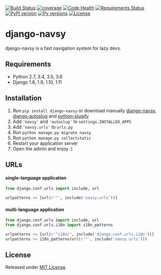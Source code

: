 [![Build Status](https://travis-ci.org/fabiocaccamo/django-navsy.svg?branch=master)](https://travis-ci.org/fabiocaccamo/django-navsy)
[![coverage](https://codecov.io/gh/fabiocaccamo/django-navsy/branch/master/graph/badge.svg)](https://codecov.io/gh/fabiocaccamo/django-navsy)
[![Code Health](https://landscape.io/github/fabiocaccamo/django-navsy/master/landscape.svg?style=flat)](https://landscape.io/github/fabiocaccamo/django-navsy/master)
[![Requirements Status](https://requires.io/github/fabiocaccamo/django-navsy/requirements.svg?branch=master)](https://requires.io/github/fabiocaccamo/django-navsy/requirements/?branch=master)
[![PyPI version](https://badge.fury.io/py/django-navsy.svg)](https://badge.fury.io/py/django-navsy)
[![Py versions](https://img.shields.io/pypi/pyversions/django-navsy.svg)](https://img.shields.io/pypi/pyversions/django-navsy.svg)
[![License](https://img.shields.io/pypi/l/django-navsy.svg)](https://img.shields.io/pypi/l/django-navsy.svg)

# django-navsy
django-navsy is a fast navigation system for lazy devs.

## Requirements
- Python 2.7, 3.4, 3.5, 3.6
- Django 1.8, 1.9, 1.10, 1.11

## Installation
1. Run ``pip install django-navsy`` or download manually [django-navsy](http://pypi.python.org/pypi/django-navsy), [django-autoslug](http://pypi.python.org/pypi/django-autoslug) and [python-slugify](http://pypi.python.org/pypi/python-slugify)
2. Add ``'navsy'`` and ``'autoslug'`` to ``settings.INSTALLED_APPS``
3. Add ``'navsy.urls'`` to ``urls.py``
4. Run ``python manage.py migrate navsy``
5. Run ``python manage.py collectstatic``
6. Restart your application server
7. Open the admin and enjoy :)

## URLs

#### single-language application
```python
from django.conf.urls import include, url

urlpatterns += [url(r'^', include('navsy.urls'))]
```
#### multi-language application
```python
from django.conf.urls import include, url
from django.conf.urls.i18n import i18n_patterns

urlpatterns += [url(r'^i18n/', include('django.conf.urls.i18n'))]
urlpatterns += i18n_patterns(url(r'^', include('navsy.urls')))
```

## License
Released under [MIT License](LICENSE).
